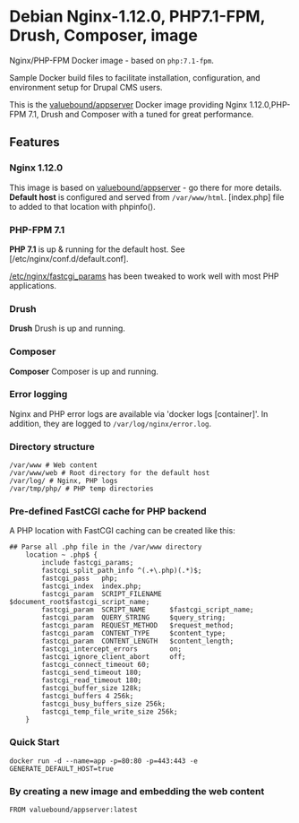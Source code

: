 Debian Nginx-1.12.0, PHP7.1-FPM, Drush, Composer,  image
=========================================================

Nginx/PHP-FPM Docker image - based on `php:7.1-fpm`.

Sample Docker build files to facilitate installation, configuration, and environment setup for Drupal CMS users.


This is the [valuebound/appserver](https://hub.docker.com/r/valuebound/appserver/builds/) Docker image providing Nginx 1.12.0,PHP-FPM 7.1, Drush and Composer with a tuned for great performance.

## Features

### Nginx 1.12.0

This image is based on [valuebound/appserver](https://hub.docker.com/r/valuebound/appserver/builds) - go there for more details.  
**Default host** is configured and served from `/var/www/html`. [index.php] file to added to that location with phpinfo().

### PHP-FPM 7.1

**PHP 7.1** is up & running for the default host. See [/etc/nginx/conf.d/default.conf].

[/etc/nginx/fastcgi_params](rootfs/etc/nginx/fastcgi_params) has been tweaked to work well with most PHP applications.

### Drush

**Drush** Drush is up and running.

### Composer

**Composer** Composer is up and running.

### Error logging

Nginx and PHP error logs are available via 'docker logs [container]'.
In addition, they are logged to `/var/log/nginx/error.log`. 

### Directory structure
```
/var/www # Web content
/var/www/web # Root directory for the default host
/var/log/ # Nginx, PHP logs
/var/tmp/php/ # PHP temp directories
```

### Pre-defined FastCGI cache for PHP backend

A PHP location with FastCGI caching can be created like this:
```
## Parse all .php file in the /var/www directory
    location ~ .php$ {
        include fastcgi_params;
        fastcgi_split_path_info ^(.+\.php)(.*)$;
        fastcgi_pass   php;
        fastcgi_index  index.php;
        fastcgi_param  SCRIPT_FILENAME  $document_root$fastcgi_script_name;
        fastcgi_param  SCRIPT_NAME      $fastcgi_script_name;
        fastcgi_param  QUERY_STRING     $query_string;
        fastcgi_param  REQUEST_METHOD   $request_method;
        fastcgi_param  CONTENT_TYPE     $content_type;
        fastcgi_param  CONTENT_LENGTH   $content_length;
        fastcgi_intercept_errors        on;
        fastcgi_ignore_client_abort     off;
        fastcgi_connect_timeout 60;
        fastcgi_send_timeout 180;
        fastcgi_read_timeout 180;
        fastcgi_buffer_size 128k;
        fastcgi_buffers 4 256k;
        fastcgi_busy_buffers_size 256k;
        fastcgi_temp_file_write_size 256k;
    }
```

### Quick Start

```
docker run -d --name=app -p=80:80 -p=443:443 -e GENERATE_DEFAULT_HOST=true 
```

### By creating a new image and embedding the web content

	FROM valuebound/appserver:latest
